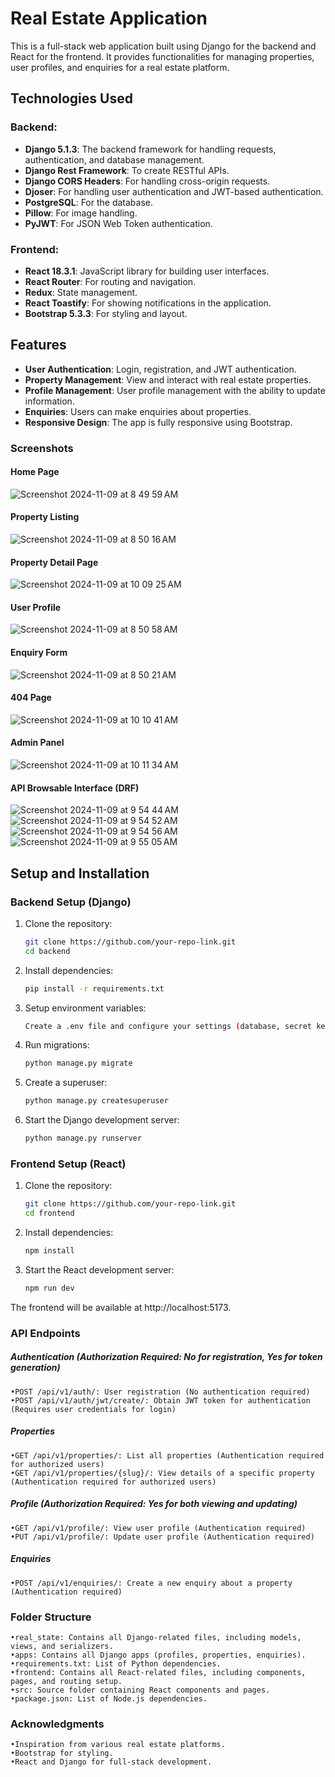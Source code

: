 # Real Estate Application

This is a full-stack web application built using Django for the backend and React for the frontend. It provides functionalities for managing properties, user profiles, and enquiries for a real estate platform.

## Technologies Used

### Backend:
- **Django 5.1.3**: The backend framework for handling requests, authentication, and database management.
- **Django Rest Framework**: To create RESTful APIs.
- **Django CORS Headers**: For handling cross-origin requests.
- **Djoser**: For handling user authentication and JWT-based authentication.
- **PostgreSQL**: For the database.
- **Pillow**: For image handling.
- **PyJWT**: For JSON Web Token authentication.

### Frontend:
- **React 18.3.1**: JavaScript library for building user interfaces.
- **React Router**: For routing and navigation.
- **Redux**: State management.
- **React Toastify**: For showing notifications in the application.
- **Bootstrap 5.3.3**: For styling and layout.

## Features

- **User Authentication**: Login, registration, and JWT authentication.
- **Property Management**: View and interact with real estate properties.
- **Profile Management**: User profile management with the ability to update information.
- **Enquiries**: Users can make enquiries about properties.
- **Responsive Design**: The app is fully responsive using Bootstrap.

### Screenshots

#### Home Page
![Screenshot 2024-11-09 at 8 49 59 AM](https://github.com/user-attachments/assets/10bb57c6-dad5-4727-8ebc-7e12a715ca55)

#### Property Listing
![Screenshot 2024-11-09 at 8 50 16 AM](https://github.com/user-attachments/assets/f29de405-cb59-4b7a-b059-494b41a3ec68)

#### Property Detail Page
![Screenshot 2024-11-09 at 10 09 25 AM](https://github.com/user-attachments/assets/965481e1-8cf4-4d9c-ad10-7d450f78e457)

#### User Profile
![Screenshot 2024-11-09 at 8 50 58 AM](https://github.com/user-attachments/assets/21156dda-5bed-40f3-b054-fbf903b49027)

#### Enquiry Form
![Screenshot 2024-11-09 at 8 50 21 AM](https://github.com/user-attachments/assets/f784438e-20bb-4bbb-9fbf-d8c990a015da) 

#### 404 Page
![Screenshot 2024-11-09 at 10 10 41 AM](https://github.com/user-attachments/assets/a29ec052-6ecb-4a5c-ac08-a14ee4105b31)

#### Admin Panel
![Screenshot 2024-11-09 at 10 11 34 AM](https://github.com/user-attachments/assets/8dde90bc-aced-4b1a-b35d-6f8482704ed4)

#### API Browsable Interface (DRF)
![Screenshot 2024-11-09 at 9 54 44 AM](https://github.com/user-attachments/assets/0ae35fb5-1826-44b6-8cee-0f7a90046e96)
![Screenshot 2024-11-09 at 9 54 52 AM](https://github.com/user-attachments/assets/aca7f485-461b-4fee-89ba-e5a3bb9ea241)
![Screenshot 2024-11-09 at 9 54 56 AM](https://github.com/user-attachments/assets/8d5977b9-4f9e-4637-99ca-cd136e48ded8)
![Screenshot 2024-11-09 at 9 55 05 AM](https://github.com/user-attachments/assets/2874bd3e-cb6b-4c4d-a959-5b655ab69418)

## Setup and Installation

### Backend Setup (Django)
1. Clone the repository:
   ```bash
   git clone https://github.com/your-repo-link.git
   cd backend
    ```
2.	Install dependencies:
    ```bash
    pip install -r requirements.txt
    ```

3.	Setup environment variables:
    ```bash
    Create a .env file and configure your settings (database, secret keys, etc.).
    ```
4.	Run migrations:
    ```bash
    python manage.py migrate
    ```

5.	Create a superuser:
    ```bash
    python manage.py createsuperuser
    ```

6.	Start the Django development server:
    ```bash
    python manage.py runserver
    ```


### Frontend Setup (React)

1.	Clone the repository:
    ```bash
    git clone https://github.com/your-repo-link.git
    cd frontend
    ```

2.	Install dependencies:
    ```bash
    npm install
    ```

3.	Start the React development server:
    ```bash
    npm run dev
    ```
The frontend will be available at http://localhost:5173.

### API Endpoints

##### Authentication (Authorization Required: No for registration, Yes for token generation)

	•POST /api/v1/auth/: User registration (No authentication required)
	•POST /api/v1/auth/jwt/create/: Obtain JWT token for authentication (Requires user credentials for login)

##### Properties

	•GET /api/v1/properties/: List all properties (Authentication required for authorized users)
	•GET /api/v1/properties/{slug}/: View details of a specific property (Authentication required for authorized users)

##### Profile (Authorization Required: Yes for both viewing and updating)

	•GET /api/v1/profile/: View user profile (Authentication required)
	•PUT /api/v1/profile/: Update user profile (Authentication required)

##### Enquiries

	•POST /api/v1/enquiries/: Create a new enquiry about a property (Authentication required)

### Folder Structure


	•real_state: Contains all Django-related files, including models, views, and serializers.
	•apps: Contains all Django apps (profiles, properties, enquiries).
	•requirements.txt: List of Python dependencies.
	•frontend: Contains all React-related files, including components, pages, and routing setup.
	•src: Source folder containing React components and pages.
	•package.json: List of Node.js dependencies.

### Acknowledgments

	•Inspiration from various real estate platforms.
	•Bootstrap for styling.
	•React and Django for full-stack development.

